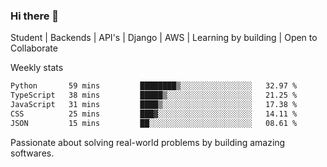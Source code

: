 ### Hi there 👋 

Student | Backends | API's | Django | AWS |  Learning by building | Open to Collaborate

Weekly stats
<!--START_SECTION:waka-->

```txt
Python       59 mins         ████████▒░░░░░░░░░░░░░░░░   32.97 %
TypeScript   38 mins         █████▒░░░░░░░░░░░░░░░░░░░   21.25 %
JavaScript   31 mins         ████▒░░░░░░░░░░░░░░░░░░░░   17.38 %
CSS          25 mins         ███▓░░░░░░░░░░░░░░░░░░░░░   14.11 %
JSON         15 mins         ██░░░░░░░░░░░░░░░░░░░░░░░   08.61 %
```

<!--END_SECTION:waka-->


Passionate about solving real-world problems by building amazing softwares.
